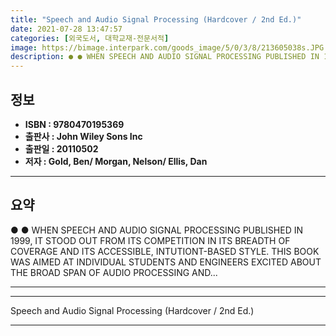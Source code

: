 ```yaml
---
title: "Speech and Audio Signal Processing (Hardcover / 2nd Ed.)"
date: 2021-07-28 13:47:57
categories: [외국도서, 대학교재-전문서적]
image: https://bimage.interpark.com/goods_image/5/0/3/8/213605038s.JPG
description: ● ● WHEN SPEECH AND AUDIO SIGNAL PROCESSING PUBLISHED IN 1999, IT STOOD OUT FROM ITS COMPETITION IN ITS BREADTH OF COVERAGE AND ITS ACCESSIBLE, INTUTIONT-BASE
---
```


## **정보**

- **ISBN : 9780470195369**
- **출판사 : John Wiley   Sons Inc**
- **출판일 : 20110502**
- **저자 : Gold, Ben/ Morgan, Nelson/ Ellis, Dan**

------



## **요약**

●  ●  WHEN SPEECH AND AUDIO SIGNAL PROCESSING PUBLISHED IN 1999, IT STOOD OUT FROM ITS COMPETITION IN ITS BREADTH OF COVERAGE AND ITS ACCESSIBLE, INTUTIONT-BASED STYLE.  THIS BOOK WAS AIMED AT INDIVIDUAL STUDENTS AND ENGINEERS EXCITED ABOUT THE BROAD SPAN OF AUDIO PROCESSING AND... 

------



------


Speech and Audio Signal Processing (Hardcover / 2nd Ed.) 

------


